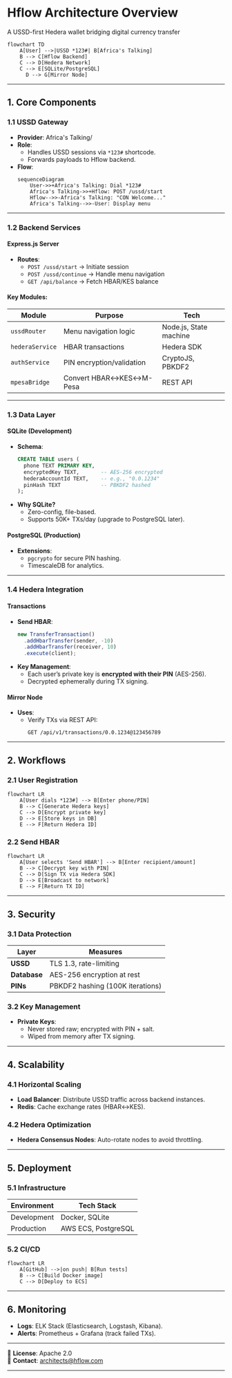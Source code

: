 # Hflow Architecture Overview

A USSD-first Hedera wallet bridging digital currency transfer
```mermaid
flowchart TD
    A[User] -->|USSD *123#| B[Africa's Talking]
    B --> C[Hflow Backend]
    C --> D[Hedera Network]
    C --> E[SQLite/PostgreSQL]
      D --> G[Mirror Node]
```

---

## **1. Core Components**

### **1.1 USSD Gateway**

- **Provider**: Africa's Talking/
- **Role**:
  - Handles USSD sessions via `*123#` shortcode.
  - Forwards payloads to Hflow backend.
- **Flow**:
  ```mermaid
  sequenceDiagram
      User->>+Africa's Talking: Dial *123#
      Africa's Talking->>+Hflow: POST /ussd/start
      Hflow-->>-Africa's Talking: "CON Welcome..."
      Africa's Talking-->>-User: Display menu
  ```

---

### **1.2 Backend Services**

#### **Express.js Server**

- **Routes**:
  - `POST /ussd/start` → Initiate session
  - `POST /ussd/continue` → Handle menu navigation
  - `GET /api/balance` → Fetch HBAR/KES balance

#### **Key Modules**:

| Module          | Purpose                   | Tech                   |
| --------------- | ------------------------- | ---------------------- |
| `ussdRouter`    | Menu navigation logic     | Node.js, State machine |
| `hederaService` | HBAR transactions         | Hedera SDK             |
| `authService`   | PIN encryption/validation | CryptoJS, PBKDF2       |
| `mpesaBridge`   | Convert HBAR↔KES↔M-Pesa   | REST API               |

---

### **1.3 Data Layer**

#### **SQLite (Development)**

- **Schema**:
  ```sql
  CREATE TABLE users (
    phone TEXT PRIMARY KEY,
    encryptedKey TEXT,       -- AES-256 encrypted
    hederaAccountId TEXT,    -- e.g., "0.0.1234"
    pinHash TEXT             -- PBKDF2 hashed
  );
  ```
- **Why SQLite?**
  - Zero-config, file-based.
  - Supports 50K+ TXs/day (upgrade to PostgreSQL later).

#### **PostgreSQL (Production)**

- **Extensions**:
  - `pgcrypto` for secure PIN hashing.
  - TimescaleDB for analytics.

---

### **1.4 Hedera Integration**

#### **Transactions**

- **Send HBAR**:
  ```javascript
  new TransferTransaction()
    .addHbarTransfer(sender, -10)
    .addHbarTransfer(receiver, 10)
    .execute(client);
  ```
- **Key Management**:
  - Each user’s private key is **encrypted with their PIN** (AES-256).
  - Decrypted ephemerally during TX signing.

#### **Mirror Node**

- **Uses**:
  - Verify TXs via REST API:
    ```http
    GET /api/v1/transactions/0.0.1234@123456789
    ```

---

## **2. Workflows**

### **2.1 User Registration**

```mermaid
flowchart LR
    A[User dials *123#] --> B[Enter phone/PIN]
    B --> C[Generate Hedera keys]
    C --> D[Encrypt private key]
    D --> E[Store keys in DB]
    E --> F[Return Hedera ID]
```

### **2.2 Send HBAR**

```mermaid
flowchart LR
    A[User selects 'Send HBAR'] --> B[Enter recipient/amount]
    B --> C[Decrypt key with PIN]
    C --> D[Sign TX via Hedera SDK]
    D --> E[Broadcast to network]
    E --> F[Return TX ID]
```

---

## **3. Security**

### **3.1 Data Protection**

| Layer        | Measures                         |
| ------------ | -------------------------------- |
| **USSD**     | TLS 1.3, rate-limiting           |
| **Database** | AES-256 encryption at rest       |
| **PINs**     | PBKDF2 hashing (100K iterations) |

### **3.2 Key Management**

- **Private Keys**:
  - Never stored raw; encrypted with PIN + salt.
  - Wiped from memory after TX signing.

---

## **4. Scalability**

### **4.1 Horizontal Scaling**

- **Load Balancer**: Distribute USSD traffic across backend instances.
- **Redis**: Cache exchange rates (HBAR↔KES).

### **4.2 Hedera Optimization**

- **Hedera Consensus Nodes**: Auto-rotate nodes to avoid throttling.

---

## **5. Deployment**

### **5.1 Infrastructure**

| Environment | Tech Stack          |
| ----------- | ------------------- |
| Development | Docker, SQLite      |
| Production  | AWS ECS, PostgreSQL |

### **5.2 CI/CD**

```mermaid
flowchart LR
    A[GitHub] -->|on push| B[Run tests]
    B --> C[Build Docker image]
    C --> D[Deploy to ECS]
```

---

## **6. Monitoring**

- **Logs**: ELK Stack (Elasticsearch, Logstash, Kibana).
- **Alerts**: Prometheus + Grafana (track failed TXs).

---

📄 **License**: Apache 2.0\
📧 **Contact**: architects@hflow.com

---

